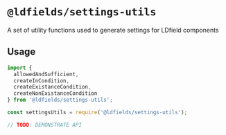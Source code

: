 # `@ldfields/settings-utils`

A set of utility functions used to generate settings for LDfield components

## Usage

```ts
import {
  allowedAndSufficient,
  createInCondition,
  createExistanceCondition,
  createNonExistanceCondition
} from '@ldfields/settings-utils';

const settingsUtils = require('@ldfields/settings-utils');

// TODO: DEMONSTRATE API
```
